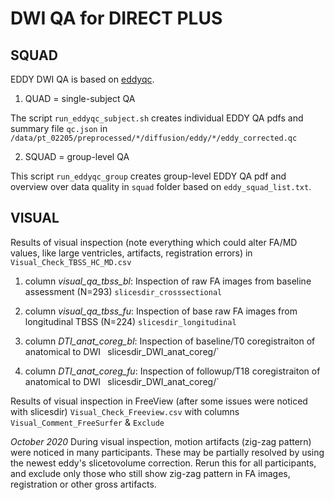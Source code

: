 # DWI QA for DIRECT PLUS

## SQUAD

EDDY DWI QA is based on [eddyqc](https://fsl.fmrib.ox.ac.uk/fsl/fslwiki/eddyqc/UsersGuide).

1. QUAD = single-subject QA

The script `run_eddyqc_subject.sh` creates individual EDDY QA pdfs and summary file `qc.json` in `/data/pt_02205/preprocessed/*/diffusion/eddy/*/eddy_corrected.qc`

2. SQUAD = group-level QA

This script `run_eddyqc_group` creates group-level EDDY QA pdf and overview over data quality in `squad` folder based on `eddy_squad_list.txt`.

## VISUAL

Results of visual inspection (note everything which could alter FA/MD values, like large ventricles, artifacts, registration errors) in `Visual_Check_TBSS_HC_MD.csv`

1. column *visual_qa_tbss_bl*: Inspection of raw FA images from baseline assessment (N=293) `slicesdir_crosssectional`

2. column *visual_qa_tbss_fu*: Inspection of base raw FA images from longitudinal TBSS (N=224) `slicesdir_longitudinal`

3. column *DTI_anat_coreg_bl*: Inspection of baseline/T0 coregistraiton of anatomical to DWI `
`slicesdir_DWI_anat_coreg/`

4. column *DTI_anat_coreg_fu*: Inspection of followup/T18 coregistraiton of anatomical to DWI `
`slicesdir_DWI_anat_coreg/`

Results of visual inspection in FreeView (after some issues were noticed with slicesdir)
`Visual_Check_Freeview.csv` with columns `Visual_Comment_FreeSurfer` & `Exclude`

*October 2020*
During visual inspection, motion artifacts (zig-zag pattern) were noticed in many participants. These may be partially resolved by using the newest eddy's slicetovolume correction.
Rerun this for all participants, and exclude only those who still show zig-zag pattern in FA images, registration or other gross artifacts.
